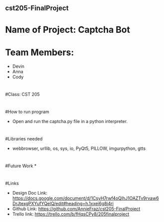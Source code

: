## cst205-FinalProject
# Name of Project: Captcha Bot
# Team Members: 
* Devin
* Anna
* Cody
#
#Class: CST 205 
#
#How to run program
* Open and run the captcha.py file in a python interpreter.
#
#Libraries needed 
* webbrowser, urllib, os, sys, io, PyQt5, PILLOW, imgurpython, gtts
#
#Future Work
* 
#
#Links
* Design Doc Link: https://docs.google.com/document/d/1CsyH7rwf4oQlhJ1OAZTv9rvaw6DrJtexgPXYufYQelQ/edit#heading=h.1xxei6g8i4ri
* Github Link: https://github.com/AnnieFraz/cst205-FinalProject
* Trello link: https://trello.com/b/fHqsCPy8/205finalproject
